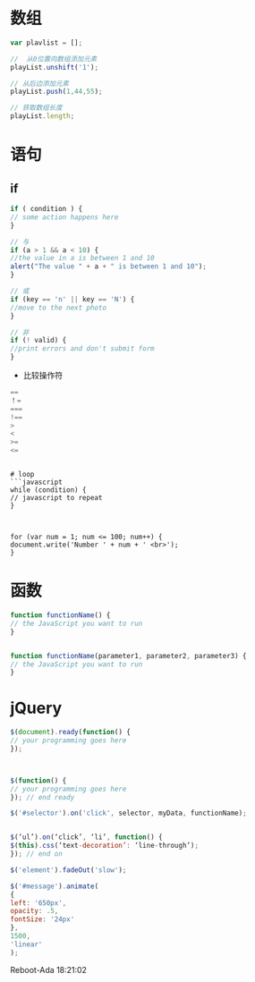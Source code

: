 # 数组


```javascript
var plavlist = [];

//  从0位置向数组添加元素
playList.unshift('1');

// 从后边添加元素
playList.push(1,44,55);

// 获取数组长度
playList.length;
```

# 语句

## if
```javascript
if ( condition ) {
// some action happens here
}

// 与
if (a > 1 && a < 10) {
//the value in a is between 1 and 10
alert("The value " + a + " is between 1 and 10");
}

// 或
if (key == 'n' || key == 'N') {
//move to the next photo
}

// 非
if (! valid) {
//print errors and don't submit form
}
```
- 比较操作符
``` javascript
== 
！=
===
!==
>
<
>=
<=

```
```

# loop
```javascript
while (condition) {
// javascript to repeat
}



for (var num = 1; num <= 100; num++) {
document.write('Number ' + num + ' <br>');
}
````

# 函数
```javascript
function functionName() {
// the JavaScript you want to run
}


function functionName(parameter1, parameter2, parameter3) {
// the JavaScript you want to run
}
```


# jQuery
```javascript
$(document).ready(function() {
// your programming goes here
});



$(function() {
// your programming goes here
}); // end ready

$('#selector').on('click', selector, myData, functionName);


$(‘ul’).on(‘click’, ‘li’, function() {
$(this).css(‘text-decoration’: ‘line-through’);
}); // end on

$('element').fadeOut('slow');

$('#message').animate(
{
left: '650px',
opacity: .5,
fontSize: '24px'
},
1500,
'linear'
);
```

Reboot-Ada 18:21:02




